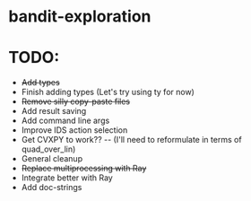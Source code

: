 # bandit-exploration

# TODO:
- ~~Add types~~
- Finish adding types (Let's try using ty for now)
- ~~Remove silly copy-paste files~~
- Add result saving
- Add command line args
- Improve IDS action selection
- Get CVXPY to work?? -- (I'll need to reformulate in terms of quad_over_lin)
- General cleanup
- ~~Replace multiprocessing with Ray~~
- Integrate better with Ray
- Add doc-strings